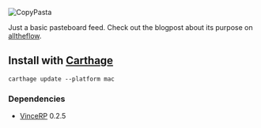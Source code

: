 ![CopyPasta](https://cloud.githubusercontent.com/assets/1460573/11615156/7a3b6454-9c59-11e5-95fa-0780af681f2e.png)

Just a basic pasteboard feed. Check out the blogpost about its purpose on [alltheflow](https://blog.alltheflow.com/lightweight-reactive-coding-with-swift-and-vincerp/).

## Install with [Carthage](https://github.com/Carthage/Carthage)

```
carthage update --platform mac
```

### Dependencies

- [VinceRP](https://github.com/bvic23/VinceRP) 0.2.5
